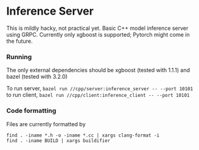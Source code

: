 # Inference Server
This is mildly hacky, not practical yet. Basic C++ model inference server using GRPC. Currently only xgboost is supported; Pytorch might come in the future.

### Running
The only external dependencies should be xgboost (tested with 1.1.1) and bazel (tested with 3.2.0)

To run server, `bazel run //cpp/server:inference_server -- --port 10101`
to run client, `bazel run //cpp/client:inference_client -- --port 10101`

### Code formatting
Files are currently formatted by
```
find . -iname *.h -o -iname *.cc | xargs clang-format -i
find . -iname BUILD | xargs buildifier
```
